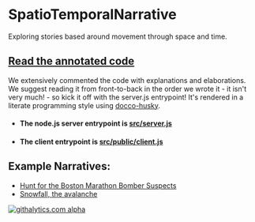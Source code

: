 SpatioTemporalNarrative
=======================

Exploring stories based around movement through space and time. 

## [Read the annotated code](http://stanfordhci.github.io/SpatioTemporalNarrative/)

We extensively commented the code with explanations and elaborations. We suggest reading it from front-to-back in the order we wrote it - it isn't very much! - so kick it off with the server.js entrypoint! It's rendered in a literate programming style using [docco-husky](https://github.com/mbrevoort/docco-husky).

- #### The node.js server entrypoint is [src/server.js](http://stanfordhci.github.io/SpatioTemporalNarrative/src/server.js.html)

- #### The client entrypoint is [src/public/client.js](http://stanfordhci.github.io/SpatioTemporalNarrative/src/public/js/client.js.html)


## Example Narratives:

- [Hunt for the Boston Marathon Bomber Suspects](http://www.nytimes.com/interactive/2013/04/19/us/boston-marathon-manhunt.html?_r=1&)
- [Snowfall, the avalanche](http://www.nytimes.com/projects/2012/snow-fall/#/?part=descent-begins)

[![githalytics.com alpha](https://cruel-carlota.pagodabox.com/c5208b051863537ad70f70fc614a71f7 "githalytics.com")](http://githalytics.com/StanfordHCI/SpatioTemporalNarrative)